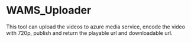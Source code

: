 # WAMS_Uploader
This tool can upload the videos to azure media service, encode the video with 720p, publish and return the playable url and downloadable url.
